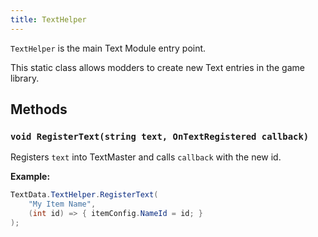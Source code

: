 ```yaml
---
title: TextHelper
---
```


`TextHelper` is the main Text Module entry point.

This static class allows modders to create new Text entries in the game library.

## Methods

### `void RegisterText(string text, OnTextRegistered callback)`
Registers `text` into TextMaster and calls `callback` with the new id.

**Example:**

```C#
TextData.TextHelper.RegisterText(
	"My Item Name",
	(int id) => { itemConfig.NameId = id; }
);
```

